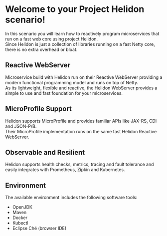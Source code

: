 # Welcome to your Project Helidon scenario!

In this scenario you will learn how to reactively program microservices that run on a fast web core using project Helidon.  
Since Helidon is just a collection of libraries running on a fast Netty core, there is no extra overhead or bloat.

## Reactive WebServer

Microservice build with Helidon run on their Reactive WebServer providing a modern functional programming model and runs on top of Netty.  
As its lightweight, flexible and reactive, the Helidon WebServer provides a simple to use and fast foundation for your microservices.

## MicroProfile Support

Helidon supports MicroProfile and provides familiar APIs like JAX-RS, CDI and JSON-P/B.  
Their MicroProfile implementation runs on the same fast Helidon Reactive WebServer. 

## Observable and Resilient
Helidon supports health checks, metrics, tracing and fault tolerance and easily integrates with Prometheus, Zipkin and Kubernetes. 

## Environment
The available environment includes the following software tools: 
* OpenJDK
* Maven
* Docker
* Kubectl
* Eclipse Ché (browser IDE)
